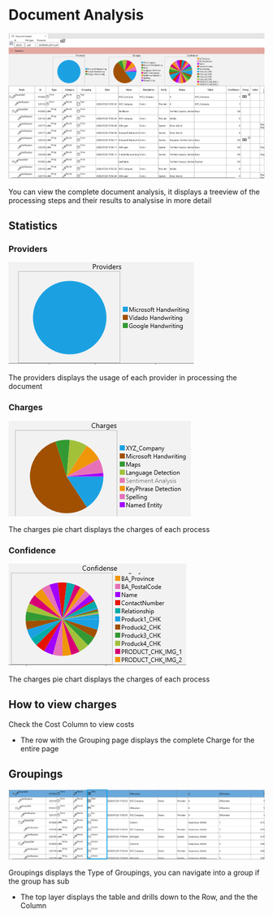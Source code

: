 # Document Analysis

![Document analytics](/assets/Verification-Document-Analysis.png)

You can view the complete document analysis, it displays a treeview of the processing steps and their results to analysise in more detail

## Statistics

### Providers

![Providers](/assets/Providers.png)

The providers displays the usage of each provider in processing the document

### Charges

![Providers](/assets/Charges.png)

The charges pie chart displays the charges of each process

### Confidence

![Providers](/assets/Confidence.png)

The charges pie chart displays the charges of each process

## How to view charges
Check the Cost Column to view costs
* The row with the Grouping page displays the complete Charge for the entire page

## Groupings

![Providers](/assets/Groupings.png)

Groupings displays the Type of Groupings, you can navigate into a group if the group has sub

* The top layer displays the table and drills down to the Row, and the the Column
